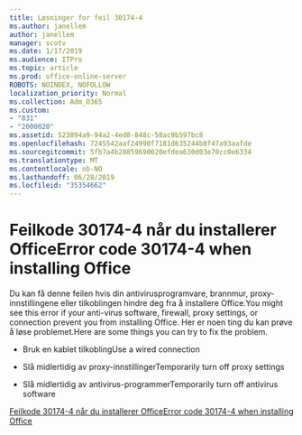 ```yaml
---
title: Løsninger for feil 30174-4
ms.author: janellem
author: janellem
manager: scotv
ms.date: 1/17/2019
ms.audience: ITPro
ms.topic: article
ms.prod: office-online-server
ROBOTS: NOINDEX, NOFOLLOW
localization_priority: Normal
ms.collection: Adm_O365
ms.custom:
- "831"
- "2000020"
ms.assetid: 523894a9-94a2-4ed8-848c-58ac9b597bc8
ms.openlocfilehash: 7245542aaf24990f7181d635244b8f47a93aafde
ms.sourcegitcommit: 5fb7a4b28859690020efdea630d03e70cc0e6334
ms.translationtype: MT
ms.contentlocale: nb-NO
ms.lasthandoff: 06/28/2019
ms.locfileid: "35354662"
---
```

# <a name="error-code-30174-4-when-installing-office"></a><span data-ttu-id="ab320-102">Feilkode 30174-4 når du installerer Office</span><span class="sxs-lookup"><span data-stu-id="ab320-102">Error code 30174-4 when installing Office</span></span>

<span data-ttu-id="ab320-103">Du kan få denne feilen hvis din antivirusprogramvare, brannmur, proxy-innstillingene eller tilkoblingen hindre deg fra å installere Office.</span><span class="sxs-lookup"><span data-stu-id="ab320-103">You might see this error if your anti-virus software, firewall, proxy settings, or connection prevent you from installing Office.</span></span> <span data-ttu-id="ab320-104">Her er noen ting du kan prøve å løse problemet.</span><span class="sxs-lookup"><span data-stu-id="ab320-104">Here are some things you can try to fix the problem.</span></span>
  
- <span data-ttu-id="ab320-105">Bruk en kablet tilkobling</span><span class="sxs-lookup"><span data-stu-id="ab320-105">Use a wired connection</span></span>

- <span data-ttu-id="ab320-106">Slå midlertidig av proxy-innstillinger</span><span class="sxs-lookup"><span data-stu-id="ab320-106">Temporarily turn off proxy settings</span></span>

- <span data-ttu-id="ab320-107">Slå midlertidig av antivirus-programmer</span><span class="sxs-lookup"><span data-stu-id="ab320-107">Temporarily turn off antivirus software</span></span>

[<span data-ttu-id="ab320-108">Feilkode 30174-4 når du installerer Office</span><span class="sxs-lookup"><span data-stu-id="ab320-108">Error code 30174-4 when installing Office</span></span>](https://support.office.com/article/5d5551db-266f-47b3-93fc-d51c2e8f4c0b?wt.mc_id=Alchemy_ClientDIA)
  